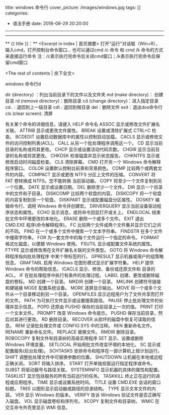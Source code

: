 title: windows 命令行
cover_picture: /images/windows.jpg
tags: []
categories:
  - 语法手册
date: 2018-08-29 20:20:00
---
---
** {{ title }}：** <Excerpt in index | 首页摘要>
打开"运行"对话框（Win+R），输入cmd，打开控制台命令窗口...
也可以通过cmd /c 命令 和 cmd /k 命令的方式来直接运行命令
注：/c表示执行完命令后关闭cmd窗口；/k表示执行完命令后保留cmd窗口
<!-- more -->
<The rest of contents | 余下全文>

windows 命令行d

dir (directory) ：列出当前目录下的文件以及文件夹
md (make directory)： 创建目录
rd (remove directory)：删除目录
cd (change directory)：进入指定目录
cd.. : 退回到上一级目录
cd\ : 退回到根目录
del：删除文件
exit：退出dos命令行
cls (clear screen): 清屏

有关某个命令的详细信息，请键入 HELP 命令名
ASSOC 显示或修改文件扩展名关联。
ATTRIB 显示或更改文件属性。
BREAK 设置或清除扩展式 CTRL+C 检查。
BCDEDIT 设置启动数据库中的属性以控制启动加载。
CACLS 显示或修改文件的访问控制列表(ACL)。
CALL 从另一个批处理程序调用这一个。
CD 显示当前目录的名称或将其更改。
CHCP 显示或设置活动代码页数。
CHDIR 显示当前目录的名称或将其更改。
CHKDSK 检查磁盘并显示状态报告。
CHKNTFS 显示或修改启动时间磁盘检查。
CLS 清除屏幕。
CMD 打开另一个 Windows 命令解释程序窗口。
COLOR 设置默认控制台前景和背景颜色。
COMP 比较两个或两套文件的内容。
COMPACT 显示或更改 NTFS 分区上文件的压缩。
CONVERT 将 FAT 卷转换成 NTFS。您不能转换
当前驱动器。
COPY 将至少一个文件复制到另一个位置。
DATE 显示或设置日期。
DEL 删除至少一个文件。
DIR 显示一个目录中的文件和子目录。
DISKCOMP 比较两个软盘的内容。
DISKCOPY 将一个软盘的内容复制到另一个软盘。
DISKPART 显示或配置磁盘分区属性。
DOSKEY 编辑命令行、调用 Windows 命令并创建宏。
DRIVERQUERY 显示当前设备驱动程序状态和属性。
ECHO 显示消息，或将命令回显打开或关上。
ENDLOCAL 结束批文件中环境更改的本地化。
ERASE 删除一个或多个文件。
EXIT 退出 CMD.EXE 程序(命令解释程序)。
FC 比较两个文件或两个文件集并显示它们之间的不同。
FIND 在一个或多个文件中搜索一个文本字符串。
FINDSTR 在多个文件中搜索字符串。
FOR 为一套文件中的每个文件运行一个指定的命令。
FORMAT 格式化磁盘，以便跟 Windows 使用。
FSUTIL 显示或配置文件系统的属性。
FTYPE 显示或修改用在文件扩展名关联的文件类型。
GOTO 将 Windows 命令解释程序指向批处理程序
中某个带标签的行。
GPRESULT 显示机器或用户的组策略信息。
GRAFTABL 启用 Windows 在图形模式显示扩展字符集。
HELP 提供 Windows 命令的帮助信息。
ICACLS 显示、修改、备份或还原文件和
目录的 ACL。
IF 在批处理程序中执行有条件的处理过程。
LABEL 创建、更改或删除磁盘的卷标。
MD 创建一个目录。
MKDIR 创建一个目录。
MKLINK 创建符号链接和硬链接
MODE 配置系统设备。
MORE 逐屏显示输出。
MOVE 将一个或多个文件从一个目录移动到另一个目录。
OPENFILES 显示远程用户为了文件共享而打开的文件。
PATH 为可执行文件显示或设置搜索路径。
PAUSE 停止批处理文件的处理并显示信息。
POPD 还原由 PUSHD 保存的当前目录上一次的值。
PRINT 打印一个文本文件。
PROMPT 改变 Windows 命令提示。
PUSHD 保存当前目录，然后对其进行更改。
RD 删除目录。
RECOVER 从损坏的磁盘中恢复可读取的信息。
REM 记录批处理文件或 CONFIG.SYS 中的注释。
REN 重新命名文件。
RENAME 重新命名文件。
REPLACE 替换文件。
RMDIR 删除目录。
ROBOCOPY 复制文件和目录树的高级实用程序
SET 显示、设置或删除 Windows 环境变量。
SETLOCAL 开始用批文件改变环境的本地化。
SC 显示或配置服务(后台处理)。
SCHTASKS 安排命令和程序在一部计算机上按计划运行。
SHIFT 调整批处理文件中可替换参数的位置。
SHUTDOWN 让机器在本地或远程正确关闭。
SORT 将输入排序。
START 打开单独视窗运行指定程序或命令。
SUBST 将驱动器号与路径关联。
SYSTEMINFO 显示机器的具体的属性和配置。
TASKLIST 显示包括服务的所有当前运行的任务。
TASKKILL 终止正在运行的进程或应用程序。
TIME 显示或设置系统时间。
TITLE 设置 CMD.EXE 会话的窗口标题。
TREE 以图形显示启动器或路径的目录结构。
TYPE 显示文本文件的内容。
VER 显示 Windows 的版本。
VERIFY 告诉 Windows 验证文件是否正确写入磁盘。
VOL 显示磁盘卷标和序列号。
XCOPY 复制文件和目录树。
WMIC 在交互命令外壳里显示 WMI 信息。